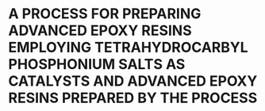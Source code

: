 # A PROCESS FOR PREPARING ADVANCED EPOXY RESINS EMPLOYING TETRAHYDROCARBYL PHOSPHONIUM SALTS AS CATALYSTS AND ADVANCED EPOXY RESINS PREPARED BY THE PROCESS